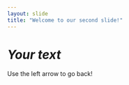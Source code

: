 ```yaml
---
layout: slide
title: "Welcome to our second slide!"
---
```

# _Your text_
Use the left arrow to go back!
